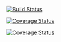 [![Build Status](https://travis-ci.com/41hulk/portfolio_backend.svg?branch=master)](https://travis-ci.com/41hulk/portfolio_backend)

[![Coverage Status](https://coveralls.io/repos/github/41hulk/portfolio_backend/badge.svg?branch=master)](https://coveralls.io/github/41hulk/portfolio_backend?branch=master)

[![Coverage Status](https://coveralls.io/repos/github/41hulk/portfolio_backend/badge.svg?branch=ch-testing)](https://coveralls.io/github/41hulk/portfolio_backend?branch=ch-testing)
